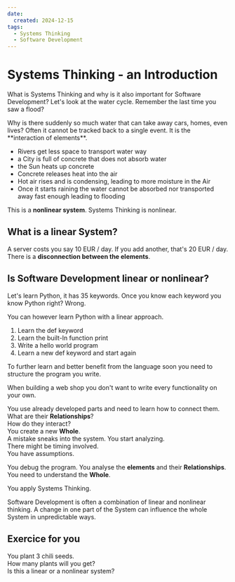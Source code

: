 ```yaml
---
date:
  created: 2024-12-15
tags:
  - Systems Thinking
  - Software Development
---
```

# Systems Thinking - an Introduction

What is Systems Thinking and why is it also important for Software Development? Let's look at the water cycle. Remember the last time you saw a flood?  
<!-- more -->Why is there suddenly so much water that can take away cars, homes, even lives? Often it cannot be tracked back to a single event. It is the **interaction of elements**.  

- Rivers get less space to transport water way  
- a City is full of concrete that does not absorb water
- the Sun heats up concrete
- Concrete releases heat into the air
- Hot air rises and is condensing, leading to more moisture in the Air
- Once it starts raining the water cannot be absorbed nor transported away fast enough leading to flooding  

This is a **nonlinear system**. Systems Thinking is nonlinear.

## What is a linear System?

A server costs you say 10 EUR / day. If you add another, that's 20 EUR / day. There is a **disconnection between the elements**.

## Is Software Development linear or nonlinear?

Let's learn Python, it has 35 keywords. Once you know each keyword you know Python right? Wrong.  

You can however learn Python with a linear approach.  

1. Learn the def keyword  
2. Learn the built-In function print  
3. Write a hello world program  
4. Learn a new def keyword and start again

To further learn and better benefit from the language soon you need to structure the program you write.  

When building a web shop you don't want to write every functionality on your own.  

You use already developed parts and need to learn how to connect them.  
What are their **Relationships**?  
How do they interact?  
You create a new **Whole**.  
A mistake sneaks into the system. You start analyzing.  
There might be timing involved.  
You have assumptions.

You debug the program. You analyse the **elements** and their **Relationships**. You need to understand the **Whole**.

You apply Systems Thinking.  

Software Development is often a combination of linear and nonlinear thinking. A change in one part of the System can influence the whole System in unpredictable ways.

## Exercice for you

You plant 3 chili seeds.  
How many plants will you get?  
Is this a linear or a nonlinear system?
